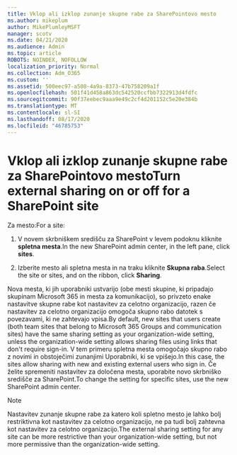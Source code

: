 ```yaml
---
title: Vklop ali izklop zunanje skupne rabe za SharePointovo mesto
ms.author: mikeplum
author: MikePlumleyMSFT
manager: scotv
ms.date: 04/21/2020
ms.audience: Admin
ms.topic: article
ROBOTS: NOINDEX, NOFOLLOW
localization_priority: Normal
ms.collection: Adm_O365
ms.custom: ''
ms.assetid: 500eec97-a508-4a9a-8373-47b758209a1f
ms.openlocfilehash: 501f41d458a863dc542520ccfbb7322913d4fdfc
ms.sourcegitcommit: 90f37eebec9aaa9e49c2cf4d201152c5e20e384b
ms.translationtype: MT
ms.contentlocale: sl-SI
ms.lasthandoff: 08/17/2020
ms.locfileid: "46785753"
---
```

# <a name="turn-external-sharing-on-or-off-for-a-sharepoint-site"></a><span data-ttu-id="a4904-102">Vklop ali izklop zunanje skupne rabe za SharePointovo mesto</span><span class="sxs-lookup"><span data-stu-id="a4904-102">Turn external sharing on or off for a SharePoint site</span></span>

<span data-ttu-id="a4904-103">Za mesto:</span><span class="sxs-lookup"><span data-stu-id="a4904-103">For a site:</span></span>
  
1. <span data-ttu-id="a4904-104">V novem skrbniškem središču za SharePoint v levem podoknu kliknite **spletna mesta**.</span><span class="sxs-lookup"><span data-stu-id="a4904-104">In the new SharePoint admin center, in the left pane, click **sites**.</span></span>
    
2. <span data-ttu-id="a4904-105">Izberite mesto ali spletna mesta in na traku kliknite **Skupna raba**.</span><span class="sxs-lookup"><span data-stu-id="a4904-105">Select the site or sites, and on the ribbon, click **Sharing**.</span></span>
    
<span data-ttu-id="a4904-106">Nova mesta, ki jih uporabniki ustvarijo (obe mesti skupine, ki pripadajo skupinam Microsoft 365 in mesta za komunikacijo), so privzeto enake nastavitve skupne rabe kot nastavitev za celotno organizacijo, razen če nastavitev za celotno organizacijo omogoča skupno rabo datotek s povezavami, ki ne zahtevajo vpisa.</span><span class="sxs-lookup"><span data-stu-id="a4904-106">By default, new sites that users create (both team sites that belong to Microsoft 365 Groups and communication sites) have the same sharing setting as your organization-wide setting, unless the organization-wide setting allows sharing files using links that don't require sign-in.</span></span> <span data-ttu-id="a4904-107">V tem primeru spletna mesta omogočajo skupno rabo z novimi in obstoječimi zunanjimi Uporabniki, ki se vpišejo.</span><span class="sxs-lookup"><span data-stu-id="a4904-107">In this case, the sites allow sharing with new and existing external users who sign in.</span></span> <span data-ttu-id="a4904-108">Če želite spremeniti nastavitev za določena mesta, uporabite novo skrbniško središče za SharePoint.</span><span class="sxs-lookup"><span data-stu-id="a4904-108">To change the setting for specific sites, use the new SharePoint admin center.</span></span>
  
> [!NOTE]
> <span data-ttu-id="a4904-109">Nastavitev zunanje skupne rabe za katero koli spletno mesto je lahko bolj restriktivna kot nastavitev za celotno organizacijo, ne pa tudi bolj zahtevna kot nastavitev za celotno organizacijo.</span><span class="sxs-lookup"><span data-stu-id="a4904-109">The external sharing setting for any site can be more restrictive than your organization-wide setting, but not more permissive than the organization-wide setting.</span></span> 
  

